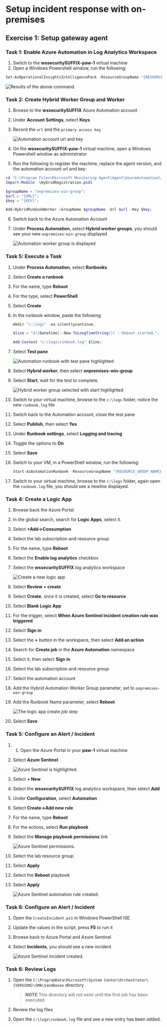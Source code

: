 # Setup incident response with on-premises

## Exercise 1: Setup gateway agent

### Task 1: Enable Azure Automation in Log Analytics Workspace

1. Switch to the **wssecuritySUFFIX-paw-1** virtual machine
2. Open a Windows Powershell window, run the following:

```PowerShell
Set-AzOperationalInsightsIntelligencePack -ResourceGroupName "{RESOURCE_GROUP_NAME}" -WorkspaceName "{WORKSPACE_NAME}" -IntelligencePackName "AzureAutomation" -Enabled $true
```

![Results of the above command.](./media/loganalytics-enable_automation.png "Results of the above command.")

### Task 2: Create Hybrid Worker Group and Worker

1. Browse to the **wssecuritySUFFIX** Azure Automation account
2. Under **Account Settings**, select **Keys**
3. Record the `url` and the `primary access key`

    ![Automation account url and key](./media/automation_keys.png "Automation account url and key")

4. On the **wssecuritySUFFIX-paw-1** virtual machine, open a Windows Powershell window as administrator
5. Run the following to register the machine, replace the agent version, and the automation account url and key:

```PowerShell
cd "C:\Program Files\Microsoft Monitoring Agent\Agent\AzureAutomation\{VERSION}\HybridRegistration"
Import-Module .\HybridRegistration.psd1

$groupName = "onpremises-win-group";
$url = "{URL}";
$key = "{KEY}";

Add-HybridRunbookWorker –GroupName $groupName -Url $url -Key $key;
```

6. Switch back to the Azure Automation Account
7. Under **Process Automation**, select **Hybrid worker groups**, you should see your new `onpremises-win-group` displayed

    ![Automation worker group is displayed](./media/automation_worker_group.png "Automation worker group is displayed")

### Task 5: Execute a Task

1. Under **Process Automation**, select **Runbooks**
2. Select **Create a runbook**
3. For the name, type **Reboot**
4. For the type, select **PowerShell**
5. Select **Create**
6. In the runbook window, paste the following

    ```PowerShell
    mkdir "c:\logs" -ea silentlycontinue;

    $line = "$([Datetime]::Now.ToLongTimeString()) : Reboot started.";

    Add-Content "c:\logs\runbook.log" $line;
    ```

7. Select **Test pane**

    ![Automation runbook with test pane highlighted](./media/automation_runbook_reboot.png "Automation runbook with test pane highlighted")

8. Select **Hybrid worker**, then select **onpremises-win-group**
9. Select **Start**, wait for the test to complete.

    ![Hybrid worker group selected with start highlighted](./media/automation_runbook_reboot_run.png "Hybrid worker group selected with start highlighted")

10. Switch to your virtual machine, browse to the `c:\logs` folder, notice the new `runbook.log` file
11. Switch back to the Automation account, close the test pane
12. Select **Publish**, then select **Yes**
13. Under **Runbook settings**, select **Logging and tracing**
14. Toggle the options to **On**
15. Select **Save**
16. Switch to your VM, in a PowerShell window, run the following:

    ```PowerShell
    Start-AzAutomationRunbook -ResourceGroupName "{RESOURCE_GROUP_NAME}" -AutomationAccountName "{ACCOUNT_NAME}" -Name "Reboot" -RunOn "onpremises-win-group"
    ```

17. Switch to your virtual machine, browse to the `c:\logs` folder, again open the `runbook.log` file, you should see a newline displayed.

### Task 4: Create a Logic App

1. Browse back the Azure Portal
2. In the global search, search for **Logic Apps**, select it.
3. Select **+Add->Consumption**
4. Select the lab subscription and resource group
5. For the name, type **Reboot**
6. Select the **Enable log analytics** checkbox
7. Select the **wssecuritySUFFIX** log analytics workspace

    ![Create a new logic app](./media/logic_app_runbook_create.png "Create a new logic app")

8. Select **Review + create**
9. Select **Create**, once it is created, select **Go to resource**
10. Select **Blank Logic App**
11. For the trigger, select **When Azure Sentinel incident creation rule was triggered**
12. Select **Sign in**
13. Select the **+** button in the workspace, then select **Add an action**
14. Search for **Create job** in the **Azure Automation** namespace
15. Select it, then select **Sign in**
16. Select the lab subscription and resource group
17. Select the automation account
18. Add the Hybrid Automation Worker Group parameter, set to `onpremises-win-group`
19. Add the Runbook Name parameter, select **Reboot**

    ![The logic app create job step](./media/logic_app_runbook_logic.png "The logic app create job step")

20. Select **Save**

### Task 5: Configure an Alert / Incident

1. 1. Open the Azure Portal in your **paw-1** virtual machine
2. Select **Azure Sentinel**

    ![Azure Sentinel is highlighted.](media/sentinel-browse.png "Browse to Azure Sentinel")

3. Select **+ New**
4. Select the **wssecuritySUFFIX** log analytics workspace, then select **Add**
5. Under **Configuration**, select **Automation**
6. Select **Create->Add new rule**
7. For the name, type **Reboot**
8. For the actions, select **Run playbook**
9. Select the **Manage playbook permissions** link

    ![Azure Sentinel permissions.](./media/sentinel_automation_rule_create_permissions.png "Set the Azure Sentinel Permissions")

10. Select the lab resource group
11. Select **Apply**
12. Select the **Reboot** playbook
13. Select **Apply**

    ![Azure Sentinel automation rule created.](./media/sentinel_automation_rule_created.png "Azure Sentinel automation rule created")

### Task 6: Configure an Alert / Incident

1. Open the `CreateIncident.ps1` in Windows PowerShell ISE
2. Update the values in the script, press **F5** to run it
3. Browse back to Azure Portal and Azure Sentinel
4. Select **Incidents**, you should see a new incident

    ![Azure Sentinel incident created.](./media/sentinel_automation_incident_create.png "Azure Sentinel incident created")

### Task 6: Review Logs

1. Open the `C:\ProgramData\Microsoft\System Center\Orchestrator\{VERSION}\SMA\Sandboxes` directory

    > **NOTE** This directory will not exist until the first job has been executed.

2. Review the log files
3. Open the `c:\logs\runbook.log` file and see a new entry has been added.
